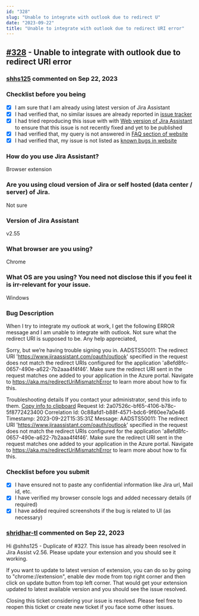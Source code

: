 ```yaml
---
id: "328"
slug: "Unable to integrate with outlook due to redirect U"
date: "2023-09-22"
title: "Unable to integrate with outlook due to redirect URI error"
---
```



## [#328](https://github.com/shridhar-tl/jira-assistant/issues/328) - Unable to integrate with outlook due to redirect URI error

### [shhs125](https://github.com/shhs125) commented on Sep 22, 2023

### Checklist before you being

- [X] I am sure that I am already using latest version of Jira Assistant
- [X] I had verified that, no similar issues are already reported in [issue tracker](https://github.com/shridhar-tl/jira-assistant/issues)
- [X] I had tried reproducing this issue with with [Web version of Jira Assistant](https://app.jiraassistant.com) to ensure that this issue is not recently fixed and yet to be published
- [X] I had verified that, my query is not answered in [FAQ section of website](https://www.jiraassistant.com/faq)
- [X] I had verified that, my issue is not listed as [known bugs in website](https://www.jiraassistant.com/version-history)

### How do you use Jira Assistant?

Browser extension

### Are you using cloud version of Jira or self hosted (data center / server) of Jira.

Not sure

### Version of Jira Assistant

v2.55

### What browser are you using?

Chrome

### What OS are you using? You need not disclose this if you feel it is irr-relevant for your issue.

Windows

### Bug Description

When I try to integrate my outlook at work, I get the following ERROR message and I am unable to integrate with outlook. Not sure what the redirect URI is supposed to be. Any help appreciated,



Sorry, but we’re having trouble signing you in.
AADSTS50011: The redirect URI 'https://www.jiraassistant.com/oauth/outlook' specified in the request does not match the redirect URIs configured for the application 'a8efd8fc-0657-490e-a622-7b2aaa4f4f46'. Make sure the redirect URI sent in the request matches one added to your application in the Azure portal. Navigate to https://aka.ms/redirectUriMismatchError to learn more about how to fix this.

Troubleshooting details
If you contact your administrator, send this info to them.
[Copy info to clipboard](https://login.microsoftonline.com/kmsi#)
Request Id: 2a07526c-bf65-4106-b78c-5f8772423400
Correlation Id: 0c88afd1-b88f-4571-bdc6-9f60ee7a0e46
Timestamp: 2023-09-22T15:35:31Z
Message: AADSTS50011: The redirect URI 'https://www.jiraassistant.com/oauth/outlook' specified in the request does not match the redirect URIs configured for the application 'a8efd8fc-0657-490e-a622-7b2aaa4f4f46'. Make sure the redirect URI sent in the request matches one added to your application in the Azure portal. Navigate to https://aka.ms/redirectUriMismatchError to learn more about how to fix this.


### Checklist before you submit

- [X] I have ensured not to paste any confidential information like Jira url, Mail id, etc.
- [X] I have verified my browser console logs and added necessary details (if required)
- [X] I have added required screenshots if the bug is related to UI (as necessary)

### [shridhar-tl](https://github.com/shridhar-tl) commented on Sep 22, 2023

Hi @shhs125 - Duplicate of #327. This issue has already been resolved in Jira Assist v2.56. Please update your extension and you should see it working.

 If you want to update to latest version of extension, you can do so by going to "chrome://extension", enable dev mode from top right corner and then click on update button from top left corner. That would get your extension updated to latest available version and you should see the issue resolved.

Closing this ticket considering your issue is resolved. Please feel free to reopen this ticket or create new ticket if you face some other issues.
